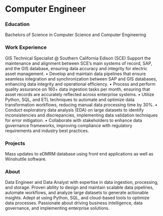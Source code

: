 # Computer Engineer

### Education
Bachelors of Science in Computer Science and Computer Engineering

### Work Experience
GIS Technical Specialist @ Southern California Edison (SCE)
Support the maintenance and alignment between SCE’s main systems of record, SAP, and the GIS database, ensuring data accuracy and integrity for electric asset management.
•	Develop and maintain data pipelines that ensure seamless integration and synchronization between SAP and GIS databases, enhancing data integrity and operational efficiency.
•	Process and perform quality assurance on 160+ data ingestion tasks per month, ensuring that asset records are accurately reflected across enterprise systems.
•	Utilize Python, SQL, and ETL techniques to automate and optimize data transformation workflows, reducing manual data processing time by 30%.
•	Conduct exploratory data analysis (EDA) on large datasets to identify inconsistencies and discrepancies, implementing data validation techniques for error mitigation.
•	Collaborate with stakeholders to enhance data governance frameworks, improving compliance with regulatory requirements and industry best practices.

### Projects
Mass updates to eDMRM database using front end applications as well as Winshuttle software.

### About
Data Engineer and Data Analyst with expertise in data ingestion, processing, and storage. Proven ability to design and maintain scalable data pipelines, automate workflows, and analyze large datasets to generate actionable insights. Adept at using Python, SQL, and cloud-based tools to optimize data processes. Passionate about driving business intelligence, data governance, and implementing enterprise solutions.
